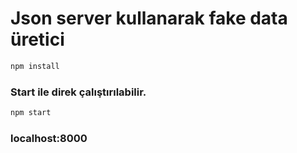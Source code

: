 # Json server kullanarak fake data üretici

```sh
npm install
 ```
### Start ile direk çalıştırılabilir.
```sh
npm start
```

### localhost:8000

